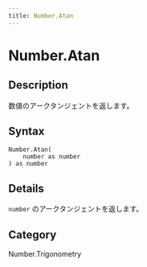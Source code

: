 ```yaml
---
title: Number.Atan
---
```


# Number.Atan


## Description

数値のアークタンジェントを返します。


## Syntax

```powerquery
Number.Atan(
    number as number
) as number
```


## Details

<code>number</code> のアークタンジェントを返します。



## Category
Number.Trigonometry
